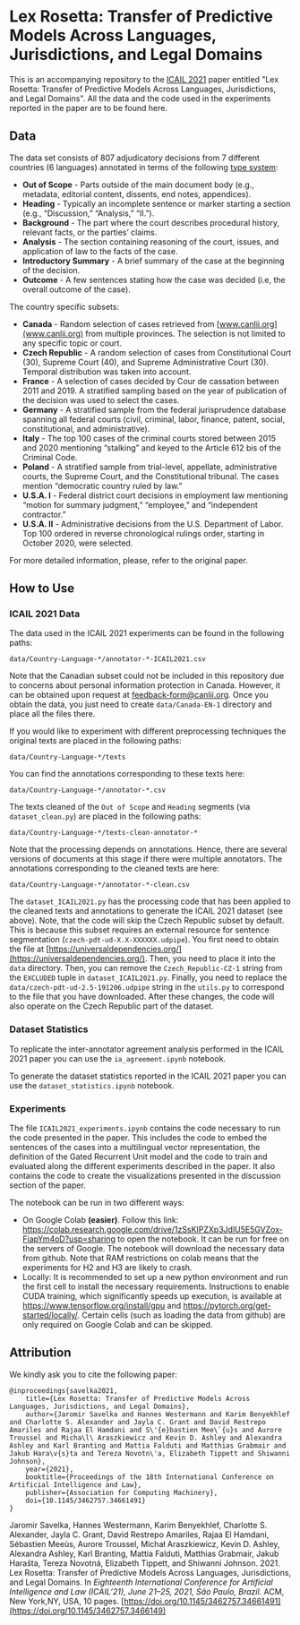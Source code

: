 # Lex Rosetta: Transfer of Predictive Models Across Languages, Jurisdictions, and Legal Domains

This is an accompanying repository to the [ICAIL 2021](https://icail.lawgorithm.com.br/) paper entitled "Lex Rosetta: Transfer of Predictive Models Across Languages, Jurisdictions, and Legal Domains". All the data and the code used in the experiments reported in the paper are to be found here.

## Data
The data set consists of 807 adjudicatory decisions from 7 different countries (6 languages) annotated in terms of the following [type system](https://github.com/lexrosetta/caselaw_functional_segmentation_multilingual/blob/master/annotation_guidelines/LexRosetta-AnnotationGuidelines-1.0.pdf):

* **Out of Scope** - Parts outside of the main document body (e.g., metadata, editorial content, dissents, end notes, appendices).
* **Heading** - Typically an incomplete sentence or marker starting a section (e.g., “Discussion,” “Analysis,” “II.”).
* **Background** - The part where the court describes procedural history, relevant facts, or the parties’ claims.
* **Analysis** - The section containing reasoning of the court, issues, and application of law to the facts of the case.
* **Introductory Summary** - A brief summary of the case at the beginning of the decision.
* **Outcome** - A few sentences stating how the case was decided (i.e, the overall outcome of the case).

The country specific subsets:

* **Canada** - Random selection of cases retrieved from [www.canlii.org](www.canlii.org) from multiple provinces. The selection is not limited to any specific topic or court.
* **Czech Republic** - A random selection of cases from Constitutional Court (30), Supreme Court (40), and Supreme Administrative Court (30). Temporal distribution was taken into account.
* **France** - A selection of cases decided by Cour de cassation between 2011 and 2019. A stratified sampling based on the year of publication of the decision was used to select the cases.
* **Germany** - A stratified sample from the federal jurisprudence database spanning all federal courts (civil, criminal, labor, finance, patent, social, constitutional, and administrative).
* **Italy** - The top 100 cases of the criminal courts stored between 2015 and 2020 mentioning “stalking” and keyed to the Article 612 bis of the Criminal Code.
* **Poland** - A stratified sample from trial-level, appellate, administrative courts, the Supreme Court, and the Constitutional tribunal. The cases mention “democratic country ruled by law.”
* **U.S.A. I** - Federal district court decisions in employment law mentioning “motion for summary judgment,” “employee,” and “independent contractor.”
* **U.S.A. II** - Administrative decisions from the U.S. Department of Labor. Top 100 ordered in reverse chronological rulings order, starting in October 2020, were selected.

For more detailed information, please, refer to the original paper.

## How to Use

### ICAIL 2021 Data
The data used in the ICAIL 2021 experiments can be found in the following paths:

    data/Country-Language-*/annotator-*-ICAIL2021.csv

Note that the Canadian subset could not be included in this repository due to concerns about personal information protection in Canada. However, it can be obtained upon request at [feedback-form@canlii.org](mailto://feedback-form@canlii.org). Once you obtain the data, you just need to create `data/Canada-EN-1` directory and place all the files there.

If you would like to experiment with different preprocessing techniques the original texts are placed in the following paths:

    data/Country-Language-*/texts

You can find the annotations corresponding to these texts here:

    data/Country-Language-*/annotator-*.csv

The texts cleaned of the `Out of Scope` and `Heading` segments (via `dataset_clean.py`) are placed in the following paths:

    data/Country-Language-*/texts-clean-annotator-*

Note that the processing depends on annotations. Hence, there are several versions of documents at this stage if there were multiple annotators. The annotations corresponding to the cleaned texts are here:

    data/Country-Language-*/annotator-*-clean.csv

The `dataset_ICAIL2021.py` has the processing code that has been applied to the cleaned texts and annotations to generate the ICAIL 2021 dataset (see above). Note, that the code will skip the Czech Republic subset by default. This is because this subset requires an external resource for sentence segmentation (`czech-pdt-ud-X.X-XXXXXX.udpipe`). You first need to obtain the file at [https://universaldependencies.org/](https://universaldependencies.org/). Then, you need to place it into the `data` directory. Then, you can remove the `Czech_Republic-CZ-1` string from the `EXCLUDED` tuple in `dataset_ICAIL2021.py`. Finally, you need to replace the `data/czech-pdt-ud-2.5-191206.udpipe` string in the `utils.py` to correspond to the file that you have downloaded. After these changes, the code will also operate on the Czech Republic part of the dataset.

### Dataset Statistics

To replicate the inter-annotator agreement analysis performed in the ICAIL 2021 paper you can use the `ia_agreement.ipynb` notebook.

To generate the dataset statistics reported in the ICAIL 2021 paper you can use the `dataset_statistics.ipynb` notebook.

### Experiments

The file `ICAIL2021_experiments.ipynb` contains the code necessary to run the code presented in the paper. This includes the code to embed the sentences of the cases into a multilingual vector representation, the definition of the Gated Recurrent Unit model and the code to train and evaluated along the different experiments described in the paper. It also contains the code to create the visualizations presented in the discussion section of the paper.

The notebook can be run in two different ways:
* On Google Colab **(easier)**. Follow this link: https://colab.research.google.com/drive/1zSsKIPZXp3JdlU5E5GVZox-FiapYm4oD?usp=sharing to open the notebook. It can be run for free on the servers of Google. The notebook will download the necessary data from github. Note that RAM restrictions on colab means that the experiments for H2 and H3 are likely to crash. 
* Locally: It is recommended to set up a new python environment and run the first cell to install the necessary requirements. Instructions to enable CUDA training, which significantly speeds up execution, is available at https://www.tensorflow.org/install/gpu and https://pytorch.org/get-started/locally/. 
Certain cells (such as loading the data from github) are only required on Google Colab and can be skipped.

## Attribution
We kindly ask you to cite the following paper:

    @inproceedings{savelka2021,
        title={Lex Rosetta: Transfer of Predictive Models Across Languages, Jurisdictions, and Legal Domains},
        author={Jaromir Savelka and Hannes Westermann and Karim Benyekhlef and Charlotte S. Alexander and Jayla C. Grant and David Restrepo Amariles and Rajaa El Hamdani and S\'{e}bastien Mee\`{u}s and Aurore Troussel and Micha\l\ Araszkiewicz and Kevin D. Ashley and Alexandra Ashley and Karl Branting and Mattia Falduti and Matthias Grabmair and Jakub Hara\v{s}ta and Tereza Novotn\'a, Elizabeth Tippett and Shiwanni Johnson},
        year={2021},
        booktitle={Proceedings of the 18th International Conference on Artificial Intelligence and Law},
        publisher={Association for Computing Machinery},
        doi={10.1145/3462757.34661491}
    }

Jaromir Savelka, Hannes Westermann, Karim Benyekhlef, Charlotte S. Alexander, Jayla C. Grant, David Restrepo Amariles, Rajaa El Hamdani, Sébastien Meeùs, Aurore Troussel, Michał Araszkiewicz, Kevin D. Ashley, Alexandra Ashley, Karl Branting, Mattia Falduti, Matthias Grabmair, Jakub Harašta, Tereza Novotná, Elizabeth Tippett, and Shiwanni Johnson. 2021. Lex Rosetta: Transfer of Predictive Models Across Languages, Jurisdictions, and Legal Domains. In *Eighteenth International Conference for Artificial Intelligence and Law (ICAIL’21), June 21–25, 2021, São Paulo, Brazil.* ACM, New York,NY, USA, 10 pages. [https://doi.org/10.1145/3462757.34661491](https://doi.org/10.1145/3462757.3466149)
